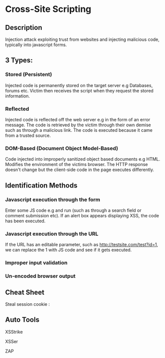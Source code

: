 # Cross-Site Scripting
## Description
Injection attack exploiting trust from websites and injecting malicious code, typically into javascript forms.

## 3 Types:
### Stored (Persistent)
Injected code is permanently stored on the target server e.g Databases, forums etc.
Victim then receives the script when they request the stored information.

### Reflected
Injected code is reflected off the web server e.g in the form of an error message.
The code is retrieved by the victim through their own demise such as through a malicious link.
The code is executed because it came from a trusted source.

### DOM-Based (Document Object Model-Based)
Code injected into improperly sanitized object based documents e.g HTML.
Modifies the environment of the victims browser. 
The HTTP response doesn't change but the client-side code in the page executes differently. 

## Identification Methods
### Javascript execution through the form
Enter some JS code e.g <script>alert(‘XSS’)</script> and run (such as through a search field or comment submission etc). If an alert box appears displaying XSS, the code has been executed.

### Javascript execution through the URL
If the URL has an editable parameter, such as http://testsite.com/test?id=1, we can replace the 1 with JS code and see if it gets executed.

### Improper input validation

### Un-encoded browser output 

## Cheat Sheet

Steal session cookie : <script>alert(document.cookie)</script>

## Auto Tools
XSStrike

XSSer

ZAP

